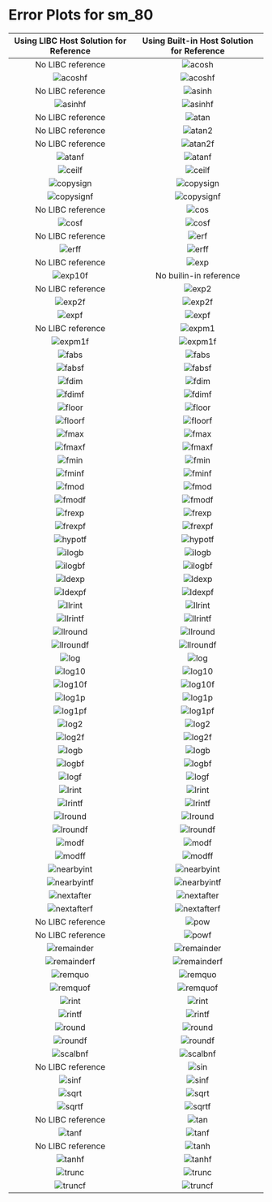 # Error Plots for sm_80
| Using LIBC Host Solution for Reference | Using Built-in Host Solution for Reference |
|:-----:|:-----:|
No LIBC reference | ![acosh](./results/output/sm_80/acosh/acosh_builtin.png)
![acoshf](./results/output/sm_80/acoshf/acoshf_libc.png) | ![acoshf](./results/output/sm_80/acoshf/acoshf_builtin.png)
No LIBC reference | ![asinh](./results/output/sm_80/asinh/asinh_builtin.png)
![asinhf](./results/output/sm_80/asinhf/asinhf_libc.png) | ![asinhf](./results/output/sm_80/asinhf/asinhf_builtin.png)
No LIBC reference | ![atan](./results/output/sm_80/atan/atan_builtin.png)
No LIBC reference | ![atan2](./results/output/sm_80/atan2/atan2_builtin.png)
No LIBC reference | ![atan2f](./results/output/sm_80/atan2f/atan2f_builtin.png)
![atanf](./results/output/sm_80/atanf/atanf_libc.png) | ![atanf](./results/output/sm_80/atanf/atanf_builtin.png)
![ceilf](./results/output/sm_80/ceilf/ceilf_libc.png) | ![ceilf](./results/output/sm_80/ceilf/ceilf_builtin.png)
![copysign](./results/output/sm_80/copysign/copysign_libc.png) | ![copysign](./results/output/sm_80/copysign/copysign_builtin.png)
![copysignf](./results/output/sm_80/copysignf/copysignf_libc.png) | ![copysignf](./results/output/sm_80/copysignf/copysignf_builtin.png)
No LIBC reference | ![cos](./results/output/sm_80/cos/cos_builtin.png)
![cosf](./results/output/sm_80/cosf/cosf_libc.png) | ![cosf](./results/output/sm_80/cosf/cosf_builtin.png)
No LIBC reference | ![erf](./results/output/sm_80/erf/erf_builtin.png)
![erff](./results/output/sm_80/erff/erff_libc.png) | ![erff](./results/output/sm_80/erff/erff_builtin.png)
No LIBC reference | ![exp](./results/output/sm_80/exp/exp_builtin.png)
![exp10f](./results/output/sm_80/exp10f/exp10f_libc.png) | No builin-in reference
No LIBC reference | ![exp2](./results/output/sm_80/exp2/exp2_builtin.png)
![exp2f](./results/output/sm_80/exp2f/exp2f_libc.png) | ![exp2f](./results/output/sm_80/exp2f/exp2f_builtin.png)
![expf](./results/output/sm_80/expf/expf_libc.png) | ![expf](./results/output/sm_80/expf/expf_builtin.png)
No LIBC reference | ![expm1](./results/output/sm_80/expm1/expm1_builtin.png)
![expm1f](./results/output/sm_80/expm1f/expm1f_libc.png) | ![expm1f](./results/output/sm_80/expm1f/expm1f_builtin.png)
![fabs](./results/output/sm_80/fabs/fabs_libc.png) | ![fabs](./results/output/sm_80/fabs/fabs_builtin.png)
![fabsf](./results/output/sm_80/fabsf/fabsf_libc.png) | ![fabsf](./results/output/sm_80/fabsf/fabsf_builtin.png)
![fdim](./results/output/sm_80/fdim/fdim_libc.png) | ![fdim](./results/output/sm_80/fdim/fdim_builtin.png)
![fdimf](./results/output/sm_80/fdimf/fdimf_libc.png) | ![fdimf](./results/output/sm_80/fdimf/fdimf_builtin.png)
![floor](./results/output/sm_80/floor/floor_libc.png) | ![floor](./results/output/sm_80/floor/floor_builtin.png)
![floorf](./results/output/sm_80/floorf/floorf_libc.png) | ![floorf](./results/output/sm_80/floorf/floorf_builtin.png)
![fmax](./results/output/sm_80/fmax/fmax_libc.png) | ![fmax](./results/output/sm_80/fmax/fmax_builtin.png)
![fmaxf](./results/output/sm_80/fmaxf/fmaxf_libc.png) | ![fmaxf](./results/output/sm_80/fmaxf/fmaxf_builtin.png)
![fmin](./results/output/sm_80/fmin/fmin_libc.png) | ![fmin](./results/output/sm_80/fmin/fmin_builtin.png)
![fminf](./results/output/sm_80/fminf/fminf_libc.png) | ![fminf](./results/output/sm_80/fminf/fminf_builtin.png)
![fmod](./results/output/sm_80/fmod/fmod_libc.png) | ![fmod](./results/output/sm_80/fmod/fmod_builtin.png)
![fmodf](./results/output/sm_80/fmodf/fmodf_libc.png) | ![fmodf](./results/output/sm_80/fmodf/fmodf_builtin.png)
![frexp](./results/output/sm_80/frexp/frexp_libc.png) | ![frexp](./results/output/sm_80/frexp/frexp_builtin.png)
![frexpf](./results/output/sm_80/frexpf/frexpf_libc.png) | ![frexpf](./results/output/sm_80/frexpf/frexpf_builtin.png)
![hypotf](./results/output/sm_80/hypotf/hypotf_libc.png) | ![hypotf](./results/output/sm_80/hypotf/hypotf_builtin.png)
![ilogb](./results/output/sm_80/ilogb/ilogb_libc.png) | ![ilogb](./results/output/sm_80/ilogb/ilogb_builtin.png)
![ilogbf](./results/output/sm_80/ilogbf/ilogbf_libc.png) | ![ilogbf](./results/output/sm_80/ilogbf/ilogbf_builtin.png)
![ldexp](./results/output/sm_80/ldexp/ldexp_libc.png) | ![ldexp](./results/output/sm_80/ldexp/ldexp_builtin.png)
![ldexpf](./results/output/sm_80/ldexpf/ldexpf_libc.png) | ![ldexpf](./results/output/sm_80/ldexpf/ldexpf_builtin.png)
![llrint](./results/output/sm_80/llrint/llrint_libc.png) | ![llrint](./results/output/sm_80/llrint/llrint_builtin.png)
![llrintf](./results/output/sm_80/llrintf/llrintf_libc.png) | ![llrintf](./results/output/sm_80/llrintf/llrintf_builtin.png)
![llround](./results/output/sm_80/llround/llround_libc.png) | ![llround](./results/output/sm_80/llround/llround_builtin.png)
![llroundf](./results/output/sm_80/llroundf/llroundf_libc.png) | ![llroundf](./results/output/sm_80/llroundf/llroundf_builtin.png)
![log](./results/output/sm_80/log/log_libc.png) | ![log](./results/output/sm_80/log/log_builtin.png)
![log10](./results/output/sm_80/log10/log10_libc.png) | ![log10](./results/output/sm_80/log10/log10_builtin.png)
![log10f](./results/output/sm_80/log10f/log10f_libc.png) | ![log10f](./results/output/sm_80/log10f/log10f_builtin.png)
![log1p](./results/output/sm_80/log1p/log1p_libc.png) | ![log1p](./results/output/sm_80/log1p/log1p_builtin.png)
![log1pf](./results/output/sm_80/log1pf/log1pf_libc.png) | ![log1pf](./results/output/sm_80/log1pf/log1pf_builtin.png)
![log2](./results/output/sm_80/log2/log2_libc.png) | ![log2](./results/output/sm_80/log2/log2_builtin.png)
![log2f](./results/output/sm_80/log2f/log2f_libc.png) | ![log2f](./results/output/sm_80/log2f/log2f_builtin.png)
![logb](./results/output/sm_80/logb/logb_libc.png) | ![logb](./results/output/sm_80/logb/logb_builtin.png)
![logbf](./results/output/sm_80/logbf/logbf_libc.png) | ![logbf](./results/output/sm_80/logbf/logbf_builtin.png)
![logf](./results/output/sm_80/logf/logf_libc.png) | ![logf](./results/output/sm_80/logf/logf_builtin.png)
![lrint](./results/output/sm_80/lrint/lrint_libc.png) | ![lrint](./results/output/sm_80/lrint/lrint_builtin.png)
![lrintf](./results/output/sm_80/lrintf/lrintf_libc.png) | ![lrintf](./results/output/sm_80/lrintf/lrintf_builtin.png)
![lround](./results/output/sm_80/lround/lround_libc.png) | ![lround](./results/output/sm_80/lround/lround_builtin.png)
![lroundf](./results/output/sm_80/lroundf/lroundf_libc.png) | ![lroundf](./results/output/sm_80/lroundf/lroundf_builtin.png)
![modf](./results/output/sm_80/modf/modf_libc.png) | ![modf](./results/output/sm_80/modf/modf_builtin.png)
![modff](./results/output/sm_80/modff/modff_libc.png) | ![modff](./results/output/sm_80/modff/modff_builtin.png)
![nearbyint](./results/output/sm_80/nearbyint/nearbyint_libc.png) | ![nearbyint](./results/output/sm_80/nearbyint/nearbyint_builtin.png)
![nearbyintf](./results/output/sm_80/nearbyintf/nearbyintf_libc.png) | ![nearbyintf](./results/output/sm_80/nearbyintf/nearbyintf_builtin.png)
![nextafter](./results/output/sm_80/nextafter/nextafter_libc.png) | ![nextafter](./results/output/sm_80/nextafter/nextafter_builtin.png)
![nextafterf](./results/output/sm_80/nextafterf/nextafterf_libc.png) | ![nextafterf](./results/output/sm_80/nextafterf/nextafterf_builtin.png)
No LIBC reference | ![pow](./results/output/sm_80/pow/pow_builtin.png)
No LIBC reference | ![powf](./results/output/sm_80/powf/powf_builtin.png)
![remainder](./results/output/sm_80/remainder/remainder_libc.png) | ![remainder](./results/output/sm_80/remainder/remainder_builtin.png)
![remainderf](./results/output/sm_80/remainderf/remainderf_libc.png) | ![remainderf](./results/output/sm_80/remainderf/remainderf_builtin.png)
![remquo](./results/output/sm_80/remquo/remquo_libc.png) | ![remquo](./results/output/sm_80/remquo/remquo_builtin.png)
![remquof](./results/output/sm_80/remquof/remquof_libc.png) | ![remquof](./results/output/sm_80/remquof/remquof_builtin.png)
![rint](./results/output/sm_80/rint/rint_libc.png) | ![rint](./results/output/sm_80/rint/rint_builtin.png)
![rintf](./results/output/sm_80/rintf/rintf_libc.png) | ![rintf](./results/output/sm_80/rintf/rintf_builtin.png)
![round](./results/output/sm_80/round/round_libc.png) | ![round](./results/output/sm_80/round/round_builtin.png)
![roundf](./results/output/sm_80/roundf/roundf_libc.png) | ![roundf](./results/output/sm_80/roundf/roundf_builtin.png)
![scalbnf](./results/output/sm_80/scalbnf/scalbnf_libc.png) | ![scalbnf](./results/output/sm_80/scalbnf/scalbnf_builtin.png)
No LIBC reference | ![sin](./results/output/sm_80/sin/sin_builtin.png)
![sinf](./results/output/sm_80/sinf/sinf_libc.png) | ![sinf](./results/output/sm_80/sinf/sinf_builtin.png)
![sqrt](./results/output/sm_80/sqrt/sqrt_libc.png) | ![sqrt](./results/output/sm_80/sqrt/sqrt_builtin.png)
![sqrtf](./results/output/sm_80/sqrtf/sqrtf_libc.png) | ![sqrtf](./results/output/sm_80/sqrtf/sqrtf_builtin.png)
No LIBC reference | ![tan](./results/output/sm_80/tan/tan_builtin.png)
![tanf](./results/output/sm_80/tanf/tanf_libc.png) | ![tanf](./results/output/sm_80/tanf/tanf_builtin.png)
No LIBC reference | ![tanh](./results/output/sm_80/tanh/tanh_builtin.png)
![tanhf](./results/output/sm_80/tanhf/tanhf_libc.png) | ![tanhf](./results/output/sm_80/tanhf/tanhf_builtin.png)
![trunc](./results/output/sm_80/trunc/trunc_libc.png) | ![trunc](./results/output/sm_80/trunc/trunc_builtin.png)
![truncf](./results/output/sm_80/truncf/truncf_libc.png) | ![truncf](./results/output/sm_80/truncf/truncf_builtin.png)

